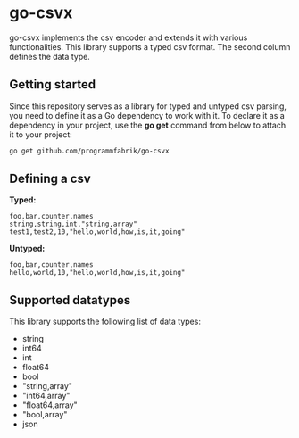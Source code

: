 # go-csvx

go-csvx implements the csv encoder and extends it with various functionalities. This library supports a typed csv format. The second column defines the data type.

## Getting started

Since this repository serves as a library for typed and untyped csv parsing, you need to define it as a Go dependency to work with it. To declare it as a dependency in your project, use the **go get** command from below to attach it to your project:

```bash
go get github.com/programmfabrik/go-csvx
```

## Defining a csv

**Typed:**

```csv
foo,bar,counter,names
string,string,int,"string,array"
test1,test2,10,"hello,world,how,is,it,going"
```

**Untyped:**

```csv
foo,bar,counter,names
hello,world,10,"hello,world,how,is,it,going"
```

## Supported datatypes

This library supports the following list of data types:

- string
- int64
- int
- float64
- bool
- "string,array"
- "int64,array"
- "float64,array"
- "bool,array"
- json
